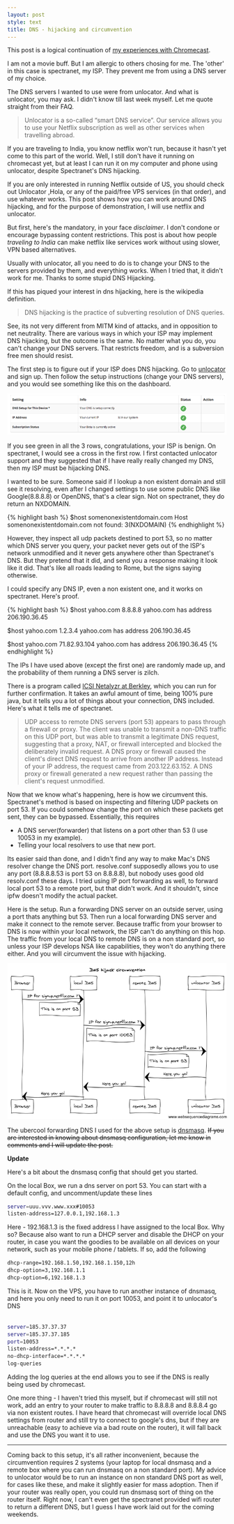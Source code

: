 ```yaml
---
layout: post
style: text
title: DNS - hijacking and circumvention
---
```


This post is a logical continuation of [my experiences with Chromecast](/2013/11/24/chromecast/).

I am not a movie buff. But I am allergic to others chosing for me. The 'other' in this case is spectranet, my ISP. They prevent me from using a DNS server of my choice.

The DNS servers I wanted to use were from unlocator. And what is unlocator, you may ask. I didn't know till last week myself. Let me quote straight from their FAQ.

>Unlocator is a so-called “smart DNS service”. Our service allows you to use your Netflix subscription as well as other services when travelling abroad.

If you are traveling to India, you know netflix won't run, because it hasn't yet come to this part of the world. Well, I still don't have it running on chromecast yet, but at least I can run it on my computer and phone using unlocator, despite Spectranet's DNS hijacking. 

If you are only interested in running Netflix outside of US, you should check out Unlocator ,Hola, or any of the paid/free VPS services (in that order), and use whatever works. This post shows how you can work around DNS hijacking, and for the purpose of demonstration, I will use netflix and unlocator.

But first, here's the mandatory, in your face *disclaimer*. I don't condone or encourage bypassing content restrictions. This post is about how people *traveling to India* can make netflix like services work without using slower, VPN based alternatives. 

Usually with unlocator, all you need to do is to change your DNS to the servers provided by them, and everything works. When I tried that, it didn't work for me. Thanks to some stupid DNS Hijacking.

If this has piqued your interest in dns hijacking, here is the wikipedia definition. 

> DNS hijacking is the practice of subverting resolution of DNS queries. 

See, its not very different from MITM kind of attacks, and in opposition to net neutrality. There are various ways in which your ISP may implement DNS hijacking, but the outcome is the same. No matter what you do, you can't change your DNS servers. That restricts freedom, and is a subversion free men should resist.

The first step is to figure out if your ISP does DNS hijacking. Go to [unlocator](https://unlocator.com/account/aff/go/GdEBdOkWBVJeRP6q) and sign up. Then follow the setup instructions (change your DNS servers), and you would see something like this on the dashboard.

![unlocator status](/img/unlocator.png)

If you see green in all the 3 rows, congratulations, your ISP is benign. On spectranet, I would see a cross in the first row. I first contacted unlocator support and they suggested that if I have really really changed my DNS, then my ISP must be hijacking DNS.

I wanted to be sure. Someone said if I lookup a non existent domain and still see it resolving, even after I changed settings to use some public DNS like Google(8.8.8.8) or OpenDNS, that's a clear sign. Not on spectranet, they do return an NXDOMAIN.

{% highlight bash %}
$host somenonexistentdomain.com
Host somenonexistentdomain.com not found: 3(NXDOMAIN)
{% endhighlight %}

However, they inspect all udp packets destined to port 53, so no matter which DNS server you query, your packet never gets out of the ISP's network unmodified and it never gets anywhere other than Spectranet's DNS. But they pretend that it did, and send you a response making it look like it did. That's like all roads leading to Rome, but the signs saying otherwise.

I could specify any DNS IP, even a non existent one, and it works on spectranet. Here's proof.

{% highlight bash %}
$host yahoo.com 8.8.8.8
yahoo.com has address 206.190.36.45

$host yahoo.com 1.2.3.4
yahoo.com has address 206.190.36.45

$host yahoo.com 71.82.93.104
yahoo.com has address 206.190.36.45
{% endhighlight %}

The IPs I have used above (except the first one) are randomly made up, and the probability of them running a DNS server is zilch.

There is a program called [ICSI Netalyzr at Berkley](http://netalyzr.icsi.berkeley.edu/), which you can run for further confirmation. It takes an awful amount of time, being 100% pure java, but it tells you a lot of things about your connection, DNS included. Here's what it tells me of spectranet.

>UDP access to remote DNS servers (port 53) appears to pass through a firewall or proxy. The client was unable to transmit a non-DNS traffic on this UDP port, but was able to transmit a legitimate DNS request, suggesting that a proxy, NAT, or firewall intercepted and blocked the deliberately invalid request.
>A DNS proxy or firewall caused the client's direct DNS request to arrive from another IP address. Instead of your IP address, the request came from 203.122.63.152.
>A DNS proxy or firewall generated a new request rather than passing the client's request unmodified.

Now that we know what's happening, here is how we circumvent this. Spectranet's method is based on inspecting and filtering UDP packets on port 53. If you could somehow change the port on which these packets get sent, they can be bypassed. Essentially, this requires

* A DNS server(forwarder) that listens on a port other than 53 (I use 10053 in my example).
* Telling your local resolvers to use that new port.

Its easier said than done, and I didn't find any way to make Mac's DNS resolver change the DNS port. resolve.conf supposedly allows you to use any port (8.8.8.8.53 is port 53 on 8.8.8.8), but nobody uses good old resolv.conf these days. I tried using IP port forwarding as well, to forward local port 53 to a remote port, but that didn't work. And it shouldn't, since ipfw doesn't modify the actual packet.

Here is the setup. Run a forwarding DNS server on an outside server, using a port thats anything but 53. Then run a local forwarding DNS server and make it connect to the remote server. Because traffic from your browser to DNS is now within your local network, the ISP can't do anything on this hop. The traffic from your local DNS to remote DNS is on a non standard port, so unless your ISP develops NSA like capabilities, they won't do anything there either. And you will circumvent the issue with hijacking.

![Flow diagram](/img/dnshack.png)

The ubercool forwarding DNS I used for the above setup is [dnsmasq](http://www.thekelleys.org.uk/dnsmasq/doc.html). ~~If you are interested in knowing about dnsmasq configuration, let me know in comments and I will update the post.~~

**Update**

Here's a bit about the dnsmasq config that should get you started.

On the local Box, we run a dns server on port 53. You can start with a default config, and uncomment/update these lines

```bash
server=uuu.vvv.www.xxx#10053
listen-address=127.0.0.1,192.168.1.3
```
Here - 192.168.1.3 is the fixed address I have assigned to the local Box. Why so? Because also want to run a DHCP server and disable the DHCP on your router, in case you want the goodies to be available on all devices on your network, such as your mobile phone / tablets. If so, add the following

```bash
dhcp-range=192.168.1.50,192.168.1.150,12h
dhcp-option=3,192.168.1.1
dhcp-option=6,192.168.1.3
```

This is it. Now on the VPS, you have to run another instance of dnsmasq, and here you only need to run it on port 10053, and point it to unlocator's DNS

```bash

server=185.37.37.37 
server=185.37.37.185
port=10053
listen-address=*.*.*.*
no-dhcp-interface=*.*.*.*
log-queries
```

Adding the log queries at the end allows you to see if the DNS is really being used by chromecast.

One more thing - I haven't tried this myself, but if chromecast will still not work, add an entry to your router to make traffic to 8.8.8.8 and 8.8.8.4 go via non existent routes. I have heard that chromecast will override local DNS settings from router and still try to connect to google's dns, but if they are unreachable (easy to achieve via a bad route on the router), it will fall back and use the DNS you want it to use.

----- 

Coming back to this setup, it's all rather inconvenient, because the circumvention requires 2 systems (your laptop for local dnsmasq and a remote box where you can run dnsmasq on a non standard port). My advice to unlocator would be to run an instance on non standard DNS port as well, for cases like these, and make it slightly easier for mass adoption. Then if your router was really open, you could run dnsmasq sort of thing on the router itself. Right now, I can't even get the spectranet provided wifi router to return a different DNS, but I guess I have work laid out for the coming weekends.

